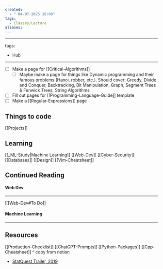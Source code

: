 ```yaml
---
created:
  - " 04-07-2025 18:08"
tags:
  - Classes/Lecture
aliases:
---
```

---
tags:
  - Hub
---

- [ ] Make a page for [[Critical-Algorithms]]
	- [ ] Maybe make a page for things like Dynamic programming and their famous problems (Hanoi, robber, etc.). Should cover: Greedy, Divide and Conquer, Backtracking, Bit Manipulation, Graph, Segment Trees & Fenwick Trees, String Algorithms
- [ ] Fill out pages for [[Programming-Language-Guide]] template
- [ ] Make a [[Regular-Expressions]] page

## Things to code
[[Projects]]

## Learning
[[_ML-Study|Machine Learning]]
[[Web-Dev]]
[[Cyber-Security]]
[[Databases]]
[[Design]]
[[Vim-Cheatsheet]]

## Continued Reading
#### Web Dev
---
![[Web-Dev#To Do]]

#### Machine Learning
---


## Resources
[[Production-Checklist]]
[[ChatGPT-Prompts]]
[[Python-Packages]]
[[Cpp-Cheatsheet]]
^ copy from notion

- [StatQuest Trailer, 2019](https://www.youtube.com/@statquest)

